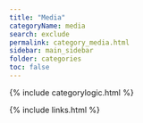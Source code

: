 ```yaml
---
title: "Media"
categoryName: media
search: exclude
permalink: category_media.html
sidebar: main_sidebar
folder: categories
toc: false
---
```

{% include categorylogic.html %}

{% include links.html %}
